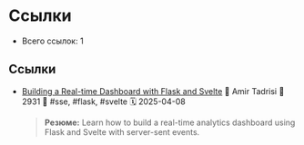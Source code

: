 # Ссылки

- Всего ссылок: 1

## Ссылки

- [Building a Real-time Dashboard with Flask and Svelte](https://testdriven.io/blog/flask-svelte/) 👤 Amir Tadrisi 💬 2931 🔖 #sse, #flask, #svelte 🗓️ 2025-04-08
    > **Резюме:** Learn how to build a real-time analytics dashboard using Flask and Svelte with server-sent events.
